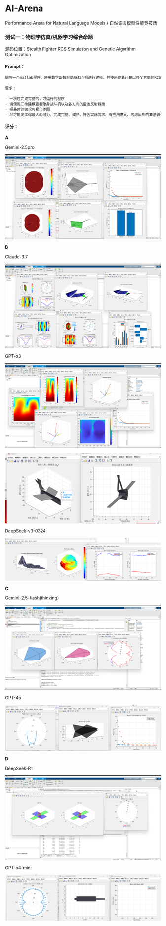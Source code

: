 # AI-Arena

Performance Arena for Natural Language Models / 自然语言模型性能竞技场

### 测试一：物理学仿真/机器学习综合命题

源码位置：Stealth Fighter RCS Simulation and Genetic Algorithm Optimization

#### Prompt：

```markdown
编写一个matlab程序，使用数学函数对隐身战斗机进行建模，并使用仿真计算出各个方向的RCS，最后还要使用遗传算法优化隐身战斗机各项设计，以减少RCS。

要求：

- 一次性完成完整的，可运行的程序
- 请使用三维建模查看隐身战斗机以及各方向的雷达反射截面
- 把最终的结论可视化作图
- 尽可能发挥你最大的潜力，完成完整、成熟、符合实际需求、有应用意义、考虑周到的算法设计
```

#### 评分：

**A**

Gemini-2.5pro

![bc439f310cd8572ef060033f7349b985](Picture\bc439f310cd8572ef060033f7349b985.png)

**B**

Claude-3.7

![186632324f5f5783fcb37ca7205ecfe4](Picture\186632324f5f5783fcb37ca7205ecfe4.png)

GPT-o3

![275806298e4fd2b67b94a0fb166c8f86](Picture\275806298e4fd2b67b94a0fb166c8f86.png)

![5f547ead109187cda838606922654cb2](Picture\5f547ead109187cda838606922654cb2.png)

DeepSeek-v3-0324

![24f976823e159981f42cf0546ea132d5](Picture\24f976823e159981f42cf0546ea132d5.png)

**C**

Gemini-2.5-flash(thinking)

![491880a562116577eae0a6f3b6c45eea](Picture\491880a562116577eae0a6f3b6c45eea.png)

GPT-4o

![5bdf6413108c6e0fc44fe9b5ff42e498](Picture\5bdf6413108c6e0fc44fe9b5ff42e498.png)

**D**

DeepSeek-R1

![7dcc237c153ebd45ef64128b56cefc04](Picture\7dcc237c153ebd45ef64128b56cefc04.png)

GPT-o4-mini

![7a9e598e666da5e0f4b7bac2e0102ed9](Picture\7a9e598e666da5e0f4b7bac2e0102ed9.png)
